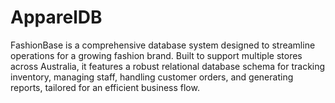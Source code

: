 # ApparelDB
FashionBase is a comprehensive database system designed to streamline operations for a growing fashion brand. Built to support multiple stores across Australia, it features a robust relational database schema for tracking inventory, managing staff, handling customer orders, and generating reports, tailored for an efficient business flow.
